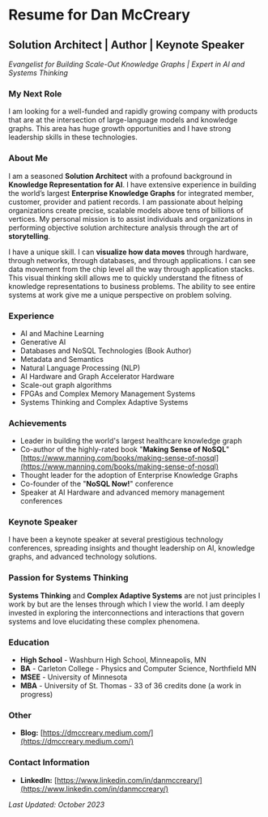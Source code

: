 # Resume for Dan McCreary

## Solution Architect | Author | Keynote Speaker

*Evangelist for Building Scale-Out Knowledge Graphs | Expert in AI and Systems Thinking*

### My Next Role

I am looking for a well-funded and rapidly growing company with products that are at the intersection of large-language models and knowledge graphs.  This area has huge growth opportunities and I have strong leadership skills in these technologies.

### About Me

I am a seasoned **Solution Architect** with a profound background in **Knowledge Representation for AI**. I have extensive experience in building the world’s largest **Enterprise Knowledge Graphs** for integrated member, customer, provider and patient records. I am passionate about helping organizations create precise, scalable models above tens of billions of vertices. My personal mission is to assist individuals and organizations in performing objective solution architecture analysis through the art of **storytelling**.

I have a unique skill.  I can **visualize how data moves** through hardware, through networks, through databases, and through applications. I can see data movement from the chip level all the way through application stacks.  This visual thinking skill allows me to quickly understand the fitness of knowledge representations to business problems.
The ability to see entire systems at work give me a unique perspective
on problem solving.

### Experience

- AI and Machine Learning
- Generative AI
- Databases and NoSQL Technologies (Book Author)
- Metadata and Semantics
- Natural Language Processing (NLP)
- AI Hardware and Graph Accelerator Hardware
- Scale-out graph algorithms
- FPGAs and Complex Memory Management Systems
- Systems Thinking and Complex Adaptive Systems

### Achievements

- Leader in building the world's largest healthcare knowledge graph
- Co-author of the highly-rated book "**Making Sense of NoSQL**" [https://www.manning.com/books/making-sense-of-nosql](https://www.manning.com/books/making-sense-of-nosql)
- Thought leader for the adoption of Enterprise Knowledge Graphs
- Co-founder of the "**NoSQL Now!**" conference
- Speaker at AI Hardware and advanced memory management conferences

### Keynote Speaker

I have been a keynote speaker at several prestigious technology conferences, spreading insights and thought leadership on AI, knowledge graphs, and advanced technology solutions.

### Passion for Systems Thinking

**Systems Thinking** and **Complex Adaptive Systems** are not just principles I work by but are the lenses through which I view the world. I am deeply invested in exploring the interconnections and interactions that govern systems and love elucidating these complex phenomena.

### Education

* **High School** - Washburn High School, Minneapolis, MN
* **BA** - Carleton College - Physics and Computer Science, Northfield MN
* **MSEE** - University of Minnesota
* **MBA** - University of St. Thomas - 33 of 36 credits done (a work in progress)

### Other

- **Blog:** [https://dmccreary.medium.com/](https://dmccreary.medium.com/)

### Contact Information

- **LinkedIn:** [https://www.linkedin.com/in/danmccreary/](https://www.linkedin.com/in/danmccreary/)

*Last Updated: October 2023*
